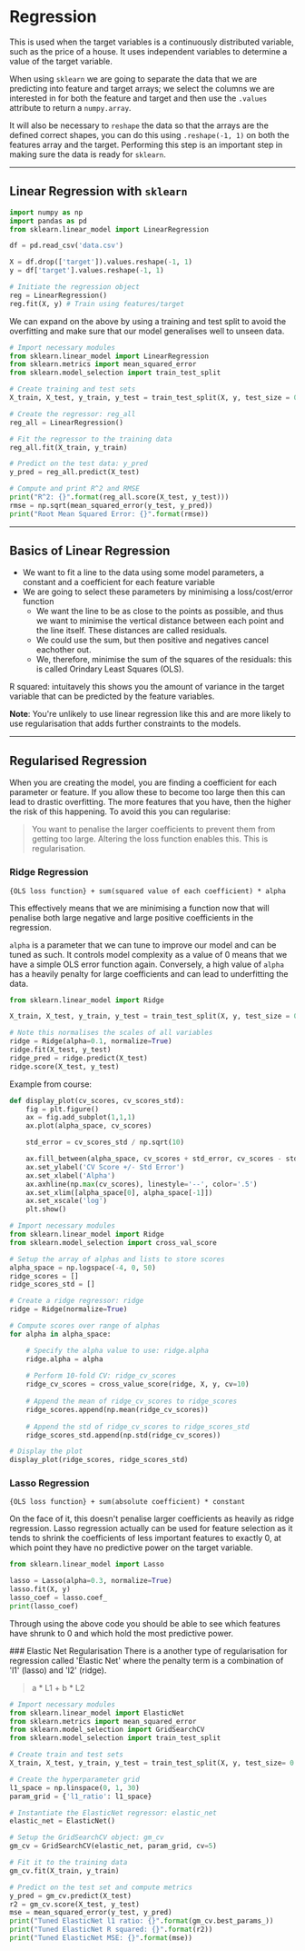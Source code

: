 # Regression
This is used when the target variables is a continuously distributed variable, such as the price of a house. It uses independent variables to determine a value of the target variable. 

When using `sklearn` we are going to separate the data that we are predicting into feature and target arrays; we select the columns we are interested in for both the feature and target and then use the `.values` attribute to return a `numpy.array`.  

It will also be necessary to `reshape` the data so that the arrays are the defined correct shapes, you can do this using `.reshape(-1, 1)` on both the features array and the target. Performing this step is an important step in making sure the data is ready for `sklearn`. 

- - -  
## Linear Regression with `sklearn`
```python
import numpy as np
import pandas as pd
from sklearn.linear_model import LinearRegression

df = pd.read_csv('data.csv')

X = df.drop(['target']).values.reshape(-1, 1)
y = df['target'].values.reshape(-1, 1)

# Initiate the regression object
reg = LinearRegression()
reg.fit(X, y) # Train using features/target
```

We can expand on the above by using a training and test split to avoid the overfitting and make sure that our model generalises well to unseen data. 

```python 
# Import necessary modules
from sklearn.linear_model import LinearRegression
from sklearn.metrics import mean_squared_error
from sklearn.model_selection import train_test_split

# Create training and test sets
X_train, X_test, y_train, y_test = train_test_split(X, y, test_size = 0.3, random_state=42)

# Create the regressor: reg_all
reg_all = LinearRegression()

# Fit the regressor to the training data
reg_all.fit(X_train, y_train)

# Predict on the test data: y_pred
y_pred = reg_all.predict(X_test)

# Compute and print R^2 and RMSE
print("R^2: {}".format(reg_all.score(X_test, y_test)))
rmse = np.sqrt(mean_squared_error(y_test, y_pred))
print("Root Mean Squared Error: {}".format(rmse))
```

- - - 
## Basics of Linear Regression 
- We want to fit a line to the data using some model parameters, a constant and a coefficient for each feature variable 
- We are going to select these parameters by minimising a loss/cost/error function 
    - We want the line to be as close to the points as possible, and thus we want to minimise the vertical distance between each point and the line itself. These distances are called residuals. 
    - We could use the sum, but then positive and negatives cancel eachother out.
    - We, therefore, minimise the sum of the squares of the residuals: this is called Orindary Least Squares (OLS).

R squared: intuitavely this shows you the amount of variance in the target variable that can be predicted by the feature variables. 

__Note__: You're unlikely to use linear regression like this and are more likely to use regularisation that adds further constraints to the models. 

- - -

## Regularised Regression
When you are creating the model, you are finding a coefficient for each parameter or feature. If you allow these to become too large then this can lead to drastic overfitting. The more features that you have, then the higher the risk of this happening. To avoid this you can regularise: 

> You want to penalise the larger coefficients to prevent them from getting too large. Altering the loss function enables this. This is regularisation. 

### Ridge Regression 
`{OLS loss function} + sum(squared value of each coefficient) * alpha`

This effectively means that we are minimising a function now that will penalise both large negative and large positive coefficients in the regression. 

`alpha` is a parameter that we can tune to improve our model and can be tuned as such. It controls model complexity as a value of 0 means that we have a simple OLS error function again. Conversely, a high value of `alpha` has a heavily penalty for large coefficients and can lead to underfitting the data. 

```python 
from sklearn.linear_model import Ridge

X_train, X_test, y_train, y_test = train_test_split(X, y, test_size = 0.3, random_state=42)

# Note this normalises the scales of all variables 
ridge = Ridge(alpha=0.1, normalize=True)
ridge.fit(X_test, y_test)
ridge_pred = ridge.predict(X_test)
ridge.score(X_test, y_test)
```

Example from course: 

```python
def display_plot(cv_scores, cv_scores_std):
    fig = plt.figure()
    ax = fig.add_subplot(1,1,1)
    ax.plot(alpha_space, cv_scores)

    std_error = cv_scores_std / np.sqrt(10)

    ax.fill_between(alpha_space, cv_scores + std_error, cv_scores - std_error, alpha=0.2)
    ax.set_ylabel('CV Score +/- Std Error')
    ax.set_xlabel('Alpha')
    ax.axhline(np.max(cv_scores), linestyle='--', color='.5')
    ax.set_xlim([alpha_space[0], alpha_space[-1]])
    ax.set_xscale('log')
    plt.show()

# Import necessary modules
from sklearn.linear_model import Ridge
from sklearn.model_selection import cross_val_score

# Setup the array of alphas and lists to store scores
alpha_space = np.logspace(-4, 0, 50)
ridge_scores = []
ridge_scores_std = []

# Create a ridge regressor: ridge
ridge = Ridge(normalize=True)

# Compute scores over range of alphas
for alpha in alpha_space:

    # Specify the alpha value to use: ridge.alpha
    ridge.alpha = alpha
    
    # Perform 10-fold CV: ridge_cv_scores
    ridge_cv_scores = cross_value_score(ridge, X, y, cv=10)
    
    # Append the mean of ridge_cv_scores to ridge_scores
    ridge_scores.append(np.mean(ridge_cv_scores))
    
    # Append the std of ridge_cv_scores to ridge_scores_std
    ridge_scores_std.append(np.std(ridge_cv_scores))

# Display the plot
display_plot(ridge_scores, ridge_scores_std)
```

### Lasso Regression 
`{OLS loss function} + sum(absolute coefficient) * constant`

On the face of it, this doesn't penalise larger coefficients as heavily as ridge regression. Lasso regression actually can be used for feature selection as it tends to shrink the coefficients of less important features to exactly 0, at which point they have no predictive power on the target variable. 

```python
from sklearn.linear_model import Lasso 

lasso = Lasso(alpha=0.3, normalize=True)
lasso.fit(X, y)
lasso_coef = lasso.coef_
print(lasso_coef)
```

Through using the above code you should be able to see which features have shrunk to 0 and which hold the most predictive power. 

### Elastic Net Regularisation
There is a another type of regularisation for regression called 'Elastic Net' where the penalty term is a combination of 'l1' (lasso) and 'l2' (ridge). 

> a * L1 + b * L2

```python 
# Import necessary modules
from sklearn.linear_model import ElasticNet
from sklearn.metrics import mean_squared_error
from sklearn.model_selection import GridSearchCV
from sklearn.model_selection import train_test_split

# Create train and test sets
X_train, X_test, y_train, y_test = train_test_split(X, y, test_size= 0.4, random_state = 42)

# Create the hyperparameter grid
l1_space = np.linspace(0, 1, 30)
param_grid = {'l1_ratio': l1_space}

# Instantiate the ElasticNet regressor: elastic_net
elastic_net = ElasticNet()

# Setup the GridSearchCV object: gm_cv
gm_cv = GridSearchCV(elastic_net, param_grid, cv=5)

# Fit it to the training data
gm_cv.fit(X_train, y_train)

# Predict on the test set and compute metrics
y_pred = gm_cv.predict(X_test)
r2 = gm_cv.score(X_test, y_test)
mse = mean_squared_error(y_test, y_pred)
print("Tuned ElasticNet l1 ratio: {}".format(gm_cv.best_params_))
print("Tuned ElasticNet R squared: {}".format(r2))
print("Tuned ElasticNet MSE: {}".format(mse))
```

